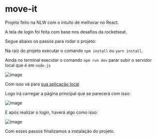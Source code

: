 # move-it
Projeto feito na NLW com o intuito de melhorar no React.

A tela de login foi feita com base nos desafios da rocketseat.

Segue abaixo os passos para rodar o projeto:

Na raiz do projeto executar o comando `npm install` ou `yarn install`.

Ainda no terminal executar o comando `npm run dev` parar subir o servidor local que é em `node.js`

![image](https://user-images.githubusercontent.com/46581510/109422121-f4076200-79b8-11eb-9744-b039b7e99a47.png)

Com isso vá para [sua aplicação local](http://localhost:3000/)

Logo irá carregar a página principal que se parecerá com isso:

![image](https://user-images.githubusercontent.com/46581510/109429739-2aa2a400-79dc-11eb-884d-ba5c8a8e96b1.png)

E após realizar o login, haverá algo como isso:

![image](https://user-images.githubusercontent.com/46581510/109422279-a6d7c000-79b9-11eb-8a67-b1a59e7e415e.png)

Com esses passos finalizamos a instalação do projeto.
